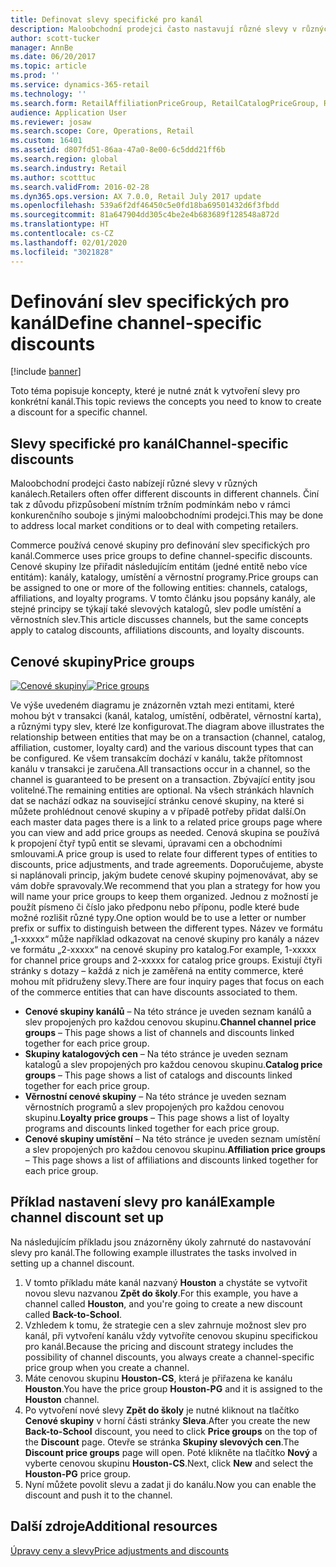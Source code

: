 ```yaml
---
title: Definovat slevy specifické pro kanál
description: Maloobchodní prodejci často nastavují různé slevy v různých kanálech. Toto téma popisuje koncepty, které je nutné znát k vytvoření slevy pro konkrétní kanál.
author: scott-tucker
manager: AnnBe
ms.date: 06/20/2017
ms.topic: article
ms.prod: ''
ms.service: dynamics-365-retail
ms.technology: ''
ms.search.form: RetailAffiliationPriceGroup, RetailCatalogPriceGroup, RetailChannelPriceGroup, RetailDiscountPriceGroup, RetailDiscountPricingWorkspace, RetailPeriodicDiscount, RetailStoreItemPriceList, RetailStoreTable
audience: Application User
ms.reviewer: josaw
ms.search.scope: Core, Operations, Retail
ms.custom: 16401
ms.assetid: d807fd51-86aa-47a0-8e00-6c5ddd21ff6b
ms.search.region: global
ms.search.industry: Retail
ms.author: scotttuc
ms.search.validFrom: 2016-02-28
ms.dyn365.ops.version: AX 7.0.0, Retail July 2017 update
ms.openlocfilehash: 539a6f2df46450c5e0fd18ba69501432d6f3fbdd
ms.sourcegitcommit: 81a647904dd305c4be2e4b683689f128548a872d
ms.translationtype: HT
ms.contentlocale: cs-CZ
ms.lasthandoff: 02/01/2020
ms.locfileid: "3021828"
---
```

# <a name="define-channel-specific-discounts"></a><span data-ttu-id="e608e-104">Definování slev specifických pro kanál</span><span class="sxs-lookup"><span data-stu-id="e608e-104">Define channel-specific discounts</span></span>

[!include [banner](includes/banner.md)]

<span data-ttu-id="e608e-105">Toto téma popisuje koncepty, které je nutné znát k vytvoření slevy pro konkrétní kanál.</span><span class="sxs-lookup"><span data-stu-id="e608e-105">This topic reviews the concepts you need to know to create a discount for a specific channel.</span></span>

## <a name="channel-specific-discounts"></a><span data-ttu-id="e608e-106">Slevy specifické pro kanál</span><span class="sxs-lookup"><span data-stu-id="e608e-106">Channel-specific discounts</span></span>

<span data-ttu-id="e608e-107">Maloobchodní prodejci často nabízejí různé slevy v různých kanálech.</span><span class="sxs-lookup"><span data-stu-id="e608e-107">Retailers often offer different discounts in different channels.</span></span> <span data-ttu-id="e608e-108">Činí tak z důvodu přizpůsobení místním tržním podmínkám nebo v rámci konkurenčního souboje s jinými maloobchodními prodejci.</span><span class="sxs-lookup"><span data-stu-id="e608e-108">This may be done to address local market conditions or to deal with competing retailers.</span></span>

<span data-ttu-id="e608e-109">Commerce používá cenové skupiny pro definování slev specifických pro kanál.</span><span class="sxs-lookup"><span data-stu-id="e608e-109">Commerce uses price groups to define channel-specific discounts.</span></span> <span data-ttu-id="e608e-110">Cenové skupiny lze přiřadit následujícím entitám (jedné entitě nebo více entitám): kanály, katalogy, umístění a věrnostní programy.</span><span class="sxs-lookup"><span data-stu-id="e608e-110">Price groups can be assigned to one or more of the following entities: channels, catalogs, affiliations, and loyalty programs.</span></span> <span data-ttu-id="e608e-111">V tomto článku jsou popsány kanály, ale stejné principy se týkají také slevových katalogů, slev podle umístění a věrnostních slev.</span><span class="sxs-lookup"><span data-stu-id="e608e-111">This article discusses channels, but the same concepts apply to catalog discounts, affiliations discounts, and loyalty discounts.</span></span>

## <a name="price-groups"></a><span data-ttu-id="e608e-112">Cenové skupiny</span><span class="sxs-lookup"><span data-stu-id="e608e-112">Price groups</span></span>

<span data-ttu-id="e608e-113">[![Cenové skupiny](./media/price-groups-1024x608.png)](./media/price-groups.png)</span><span class="sxs-lookup"><span data-stu-id="e608e-113">[![Price groups](./media/price-groups-1024x608.png)](./media/price-groups.png)</span></span>

<span data-ttu-id="e608e-114">Ve výše uvedeném diagramu je znázorněn vztah mezi entitami, které mohou být v transakci (kanál, katalog, umístění, odběratel, věrnostní karta), a různými typy slev, které lze konfigurovat.</span><span class="sxs-lookup"><span data-stu-id="e608e-114">The diagram above illustrates the relationship between entities that may be on a transaction (channel, catalog, affiliation, customer, loyalty card) and the various discount types that can be configured.</span></span> <span data-ttu-id="e608e-115">Ke všem transakcím dochází v kanálu, takže přítomnost kanálu v transakci je zaručena.</span><span class="sxs-lookup"><span data-stu-id="e608e-115">All transactions occur in a channel, so the channel is guaranteed to be present on a transaction.</span></span> <span data-ttu-id="e608e-116">Zbývající entity jsou volitelné.</span><span class="sxs-lookup"><span data-stu-id="e608e-116">The remaining entities are optional.</span></span> <span data-ttu-id="e608e-117">Na všech stránkách hlavních dat se nachází odkaz na související stránku cenové skupiny, na které si můžete prohlédnout cenové skupiny a v případě potřeby přidat další.</span><span class="sxs-lookup"><span data-stu-id="e608e-117">On each master data pages there is a link to a related price groups page where you can view and add price groups as needed.</span></span> <span data-ttu-id="e608e-118">Cenová skupina se používá k propojení čtyř typů entit se slevami, úpravami cen a obchodními smlouvami.</span><span class="sxs-lookup"><span data-stu-id="e608e-118">A price group is used to relate four different types of entities to discounts, price adjustments, and trade agreements.</span></span> <span data-ttu-id="e608e-119">Doporučujeme, abyste si naplánovali princip, jakým budete cenové skupiny pojmenovávat, aby se vám dobře spravovaly.</span><span class="sxs-lookup"><span data-stu-id="e608e-119">We recommend that you plan a strategy for how you will name your price groups to keep them organized.</span></span> <span data-ttu-id="e608e-120">Jednou z možností je použít písmeno či číslo jako předponu nebo příponu, podle které bude možné rozlišit různé typy.</span><span class="sxs-lookup"><span data-stu-id="e608e-120">One option would be to use a letter or number prefix or suffix to distinguish between the different types.</span></span> <span data-ttu-id="e608e-121">Název ve formátu „1-xxxxx“ může například odkazovat na cenové skupiny pro kanály a název ve formátu „2-xxxxx“ na cenové skupiny pro katalog.</span><span class="sxs-lookup"><span data-stu-id="e608e-121">For example, 1-xxxxx for channel price groups and 2-xxxxx for catalog price groups.</span></span> <span data-ttu-id="e608e-122">Existují čtyři stránky s dotazy – každá z nich je zaměřená na entity commerce, které mohou mít přidruženy slevy.</span><span class="sxs-lookup"><span data-stu-id="e608e-122">There are four inquiry pages that focus on each of the commerce entities that can have discounts associated to them.</span></span>

- <span data-ttu-id="e608e-123">**Cenové skupiny kanálů** – Na této stránce je uveden seznam kanálů a slev propojených pro každou cenovou skupinu.</span><span class="sxs-lookup"><span data-stu-id="e608e-123">**Channel channel price groups** – This page shows a list of channels and discounts linked together for each price group.</span></span>
- <span data-ttu-id="e608e-124">**Skupiny katalogových cen** – Na této stránce je uveden seznam katalogů a slev propojených pro každou cenovou skupinu.</span><span class="sxs-lookup"><span data-stu-id="e608e-124">**Catalog price groups** – This page shows a list of catalogs and discounts linked together for each price group.</span></span>
- <span data-ttu-id="e608e-125">**Věrnostní cenové skupiny** – Na této stránce je uveden seznam věrnostních programů a slev propojených pro každou cenovou skupinu.</span><span class="sxs-lookup"><span data-stu-id="e608e-125">**Loyalty price groups** – This page shows a list of loyalty programs and discounts linked together for each price group.</span></span>
- <span data-ttu-id="e608e-126">**Cenové skupiny umístění** – Na této stránce je uveden seznam umístění a slev propojených pro každou cenovou skupinu.</span><span class="sxs-lookup"><span data-stu-id="e608e-126">**Affiliation price groups** – This page shows a list of affiliations and discounts linked together for each price group.</span></span>

## <a name="example-channel-discount-set-up"></a><span data-ttu-id="e608e-127">Příklad nastavení slevy pro kanál</span><span class="sxs-lookup"><span data-stu-id="e608e-127">Example channel discount set up</span></span>

<span data-ttu-id="e608e-128">Na následujícím příkladu jsou znázorněny úkoly zahrnuté do nastavování slevy pro kanál.</span><span class="sxs-lookup"><span data-stu-id="e608e-128">The following example illustrates the tasks involved in setting up a channel discount.</span></span>

1. <span data-ttu-id="e608e-129">V tomto příkladu máte kanál nazvaný **Houston** a chystáte se vytvořit novou slevu nazvanou **Zpět do školy**.</span><span class="sxs-lookup"><span data-stu-id="e608e-129">For this example, you have a channel called **Houston**, and you're going to create a new discount called **Back-to-School**.</span></span>
2. <span data-ttu-id="e608e-130">Vzhledem k tomu, že strategie cen a slev zahrnuje možnost slev pro kanál, při vytvoření kanálu vždy vytvoříte cenovou skupinu specifickou pro kanál.</span><span class="sxs-lookup"><span data-stu-id="e608e-130">Because the pricing and discount strategy includes the possibility of channel discounts, you always create a channel-specific price group when you create a channel.</span></span>
3. <span data-ttu-id="e608e-131">Máte cenovou skupinu **Houston-CS**, která je přiřazena ke kanálu **Houston**.</span><span class="sxs-lookup"><span data-stu-id="e608e-131">You have the price group **Houston-PG** and it is assigned to the **Houston** channel.</span></span>
4. <span data-ttu-id="e608e-132">Po vytvoření nové slevy  **Zpět do školy** je nutné kliknout na tlačítko **Cenové skupiny** v horní části stránky **Sleva**.</span><span class="sxs-lookup"><span data-stu-id="e608e-132">After you create the new **Back-to-School** discount, you need to click **Price groups** on the top of the **Discount** page.</span></span> <span data-ttu-id="e608e-133">Otevře se stránka **Skupiny slevových cen**.</span><span class="sxs-lookup"><span data-stu-id="e608e-133">The **Discount price groups** page will open.</span></span> <span data-ttu-id="e608e-134">Poté klikněte na tlačítko **Nový** a vyberte cenovou skupinu **Houston-CS**.</span><span class="sxs-lookup"><span data-stu-id="e608e-134">Next, click **New** and select the **Houston-PG** price group.</span></span>
5. <span data-ttu-id="e608e-135">Nyní můžete povolit slevu a zadat ji do kanálu.</span><span class="sxs-lookup"><span data-stu-id="e608e-135">Now you can enable the discount and push it to the channel.</span></span>

## <a name="additional-resources"></a><span data-ttu-id="e608e-136">Další zdroje</span><span class="sxs-lookup"><span data-stu-id="e608e-136">Additional resources</span></span>

[<span data-ttu-id="e608e-137">Úpravy ceny a slevy</span><span class="sxs-lookup"><span data-stu-id="e608e-137">Price adjustments and discounts</span></span>](price-adjustments-discounts.md)
